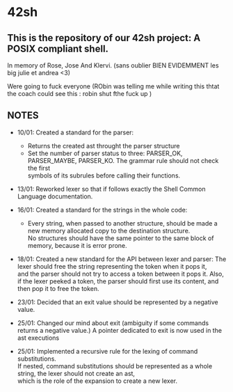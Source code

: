 # 42sh

## This is the repository of our 42sh project: A POSIX compliant shell.

In memory of Rose, Jose And Klervi. (sans oublier BIEN EVIDEMMENT les big julie et andrea <3)

Were going to fuck everyone (RObin was telling me while writing this thtat the coach could see this : robin shut fthe fuck up )

## NOTES

- 10/01: Created a standard for the parser:
    * Returns the created ast throught the parser structure
    * Set the number of parser status to three: PARSER_OK, PARSER_MAYBE, PARSER_KO. The grammar rule should not check the first \
     symbols of its subrules before calling their functions.

- 13/01: Reworked lexer so that if follows exactly the Shell Common Language documentation.

- 16/01: Created a standard for the strings in the whole code:
    * Every string, when passed to another structure, should be made a new memory allocated copy to the destination structure. \
    No structures should have the same pointer to the same block of memory, because it is error prone.

- 18/01: Created a new standard for the API between lexer and parser: The lexer should free the string representing the token when it pops it, \
    and the parser should not try to access a token between it pops it.
    Also, if the lexer peeked a token, the parser should first use its content, and then pop it to free the token.

- 23/01: Decided that an exit value should be represented by a negative value.

- 25/01: Changed our mind about exit (ambiguity if some commands returns a negative value.) A pointer dedicated to exit is now used in the ast executions

- 25/01: Implemented a recursive rule for the lexing of command substitutions. \
        If nested, command substitutions should be represented as a whole string, the lexer should not create an ast, \
        which is the role of the expansion to create a new lexer. 
